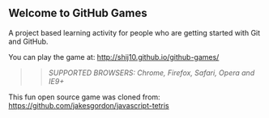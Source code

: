 ## Welcome to GitHub Games

A project based learning activity for people who are getting started with Git and GitHub.

You can play the game at: http://shij10.github.io/github-games/

>> _*SUPPORTED BROWSERS*: Chrome, Firefox, Safari, Opera and IE9+_

This fun open source game was cloned from: https://github.com/jakesgordon/javascript-tetris
